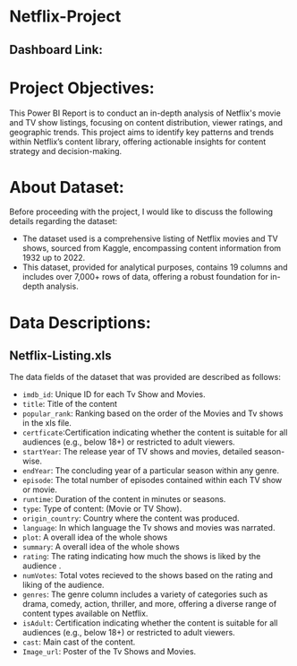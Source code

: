 # Netflix-Project

## Dashboard Link:

# Project Objectives:

This Power BI Report is to conduct an in-depth analysis of Netflix's movie and TV show listings, focusing on content distribution, viewer ratings, and geographic trends. This project aims to identify key patterns and trends within Netflix’s content library, offering actionable insights for content strategy and decision-making.

# About Dataset:

Before proceeding with the project, I would like to discuss the following details regarding the dataset:

* The dataset used is a comprehensive listing of Netflix movies and TV shows, sourced from Kaggle, encompassing content information from 1932 up to 2022.
* This dataset, provided for analytical purposes, contains 19 columns and includes over 7,000+ rows of data, offering a robust foundation for in-depth analysis.  

# Data Descriptions:

## Netflix-Listing.xls

The data fields of the dataset that was provided are described as follows:

* `imdb_id`: Unique ID for each Tv Show and Movies.
* `title`: Title of the content
* `popular_rank`: Ranking based on the order of the Movies and Tv shows in the xls file.
* `certficate`:Certification indicating whether the content is suitable for all 
               audiences (e.g., below 18+) or restricted to adult viewers.
* `startYear`:  The release year of TV shows and movies, detailed season-wise. 
* `endYear`: The concluding year of a particular season within any genre.
* `episode`: The total number of episodes contained within each TV show or movie.
* `runtime`: Duration of the content in minutes or seasons.
* `type`: Type of content: (Movie or TV Show).
* `origin_country`: Country where the content was produced.
* `language`: In which language the Tv shows and movies was narrated.
* `plot`: A overall idea of the whole shows
* `summary`: A overall idea of the whole shows
* `rating`: The rating indicating how much the shows is liked by the audience .
* `numVotes`: Total votes recieved to the shows based on the rating and liking of the 
              audience.
* `genres`: The genre column includes a variety of categories such as drama, comedy, 
             action, thriller, and more, offering a diverse range of content types 
             available on Netflix. 
* `isAdult`: Certification indicating whether the content is suitable for all 
               audiences (e.g., below 18+) or restricted to adult viewers.
* `cast`: Main cast of the content.
* `Image_url`: Poster of the Tv Shows and Movies.
 

